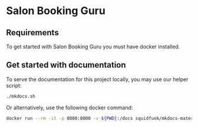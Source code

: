 # Salon Booking Guru

## Requirements

To get started with Salon Booking Guru you must have docker installed.

## Get started with documentation

To serve the documentation for this project locally, you may use our helper
script:
```bash
./mkdocs.sh
```

Or alternatively, use the following docker command:
```bash
docker run --rm -it -p 8000:8000 -v ${PWD}:/docs squidfunk/mkdocs-material
